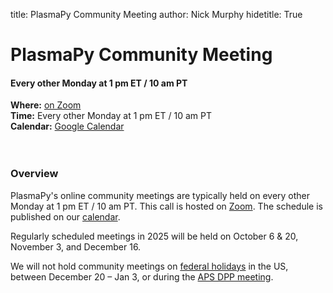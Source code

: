 title: PlasmaPy Community Meeting
author: Nick Murphy
hidetitle: True

[Zoom]: https://zoom.us/j/91633383503?pwd=QWNkdHpWeFhrYW1vQy91ODNTVG5Ndz09
[calendar]: https://calendar.google.com/calendar/embed?src=c_sqqq390s24jjfjp3q86pv41pi8%40group.calendar.google.com&ctz=America%2FNew_York
[federal holidays]: https://www.opm.gov/policy-data-oversight/pay-leave/federal-holidays/#url=Overview
[APS DPP meeting]: https://engage.aps.org/dpp/meetings/annual-meeting

# PlasmaPy Community Meeting
#### Every other Monday at 1 pm ET / 10 am PT

**Where:** [on Zoom][Zoom] <br/>
**Time:** Every other Monday at 1 pm ET / 10 am PT <br/>
**Calendar:** [Google Calendar][calendar] <br/>
<br/><br/>

### Overview

PlasmaPy's online community meetings are typically held on every 
other Monday at 1 pm ET / 10 am PT.
This call is hosted on [Zoom].
The schedule is published on our [calendar].

Regularly scheduled meetings in 2025 will be held on October 6 & 20, 
November 3, and December 16.

We will not hold community meetings on [federal holidays] in the US,
between December 20 – Jan 3, or during the [APS DPP meeting].
